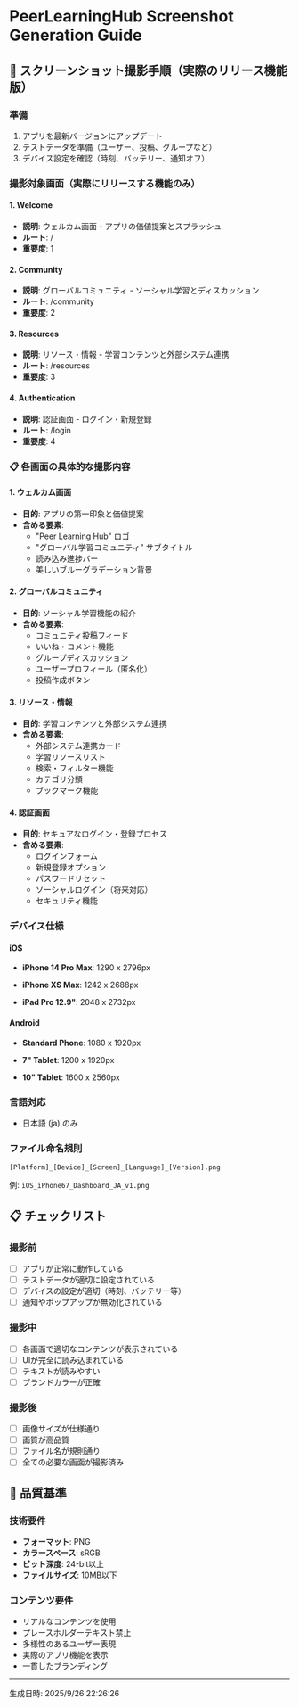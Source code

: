 # PeerLearningHub Screenshot Generation Guide

## 📱 スクリーンショット撮影手順（実際のリリース機能版）

### 準備
1. アプリを最新バージョンにアップデート
2. テストデータを準備（ユーザー、投稿、グループなど）
3. デバイス設定を確認（時刻、バッテリー、通知オフ）

### 撮影対象画面（実際にリリースする機能のみ）


#### 1. Welcome
- **説明**: ウェルカム画面 - アプリの価値提案とスプラッシュ
- **ルート**: /
- **重要度**: 1

#### 2. Community
- **説明**: グローバルコミュニティ - ソーシャル学習とディスカッション
- **ルート**: /community
- **重要度**: 2

#### 3. Resources
- **説明**: リソース・情報 - 学習コンテンツと外部システム連携
- **ルート**: /resources
- **重要度**: 3

#### 4. Authentication
- **説明**: 認証画面 - ログイン・新規登録
- **ルート**: /login
- **重要度**: 4


### 📋 各画面の具体的な撮影内容

#### 1. ウェルカム画面
- **目的**: アプリの第一印象と価値提案
- **含める要素**:
  - "Peer Learning Hub" ロゴ
  - "グローバル学習コミュニティ" サブタイトル
  - 読み込み進捗バー
  - 美しいブルーグラデーション背景

#### 2. グローバルコミュニティ
- **目的**: ソーシャル学習機能の紹介
- **含める要素**:
  - コミュニティ投稿フィード
  - いいね・コメント機能
  - グループディスカッション
  - ユーザープロフィール（匿名化）
  - 投稿作成ボタン

#### 3. リソース・情報
- **目的**: 学習コンテンツと外部システム連携
- **含める要素**:
  - 外部システム連携カード
  - 学習リソースリスト
  - 検索・フィルター機能
  - カテゴリ分類
  - ブックマーク機能

#### 4. 認証画面
- **目的**: セキュアなログイン・登録プロセス
- **含める要素**:
  - ログインフォーム
  - 新規登録オプション
  - パスワードリセット
  - ソーシャルログイン（将来対応）
  - セキュリティ機能

### デバイス仕様

#### iOS

- **iPhone 14 Pro Max**: 1290 x 2796px

- **iPhone XS Max**: 1242 x 2688px

- **iPad Pro 12.9"**: 2048 x 2732px


#### Android

- **Standard Phone**: 1080 x 1920px

- **7" Tablet**: 1200 x 1920px

- **10" Tablet**: 1600 x 2560px


### 言語対応
- 日本語 (ja) のみ

### ファイル命名規則
`[Platform]_[Device]_[Screen]_[Language]_[Version].png`

例: `iOS_iPhone67_Dashboard_JA_v1.png`

## 📋 チェックリスト

### 撮影前
- [ ] アプリが正常に動作している
- [ ] テストデータが適切に設定されている
- [ ] デバイスの設定が適切（時刻、バッテリー等）
- [ ] 通知やポップアップが無効化されている

### 撮影中
- [ ] 各画面で適切なコンテンツが表示されている
- [ ] UIが完全に読み込まれている
- [ ] テキストが読みやすい
- [ ] ブランドカラーが正確

### 撮影後
- [ ] 画像サイズが仕様通り
- [ ] 画質が高品質
- [ ] ファイル名が規則通り
- [ ] 全ての必要な画面が撮影済み

## 🎯 品質基準

### 技術要件
- **フォーマット**: PNG
- **カラースペース**: sRGB
- **ビット深度**: 24-bit以上
- **ファイルサイズ**: 10MB以下

### コンテンツ要件
- リアルなコンテンツを使用
- プレースホルダーテキスト禁止
- 多様性のあるユーザー表現
- 実際のアプリ機能を表示
- 一貫したブランディング

---
生成日時: 2025/9/26 22:26:26
